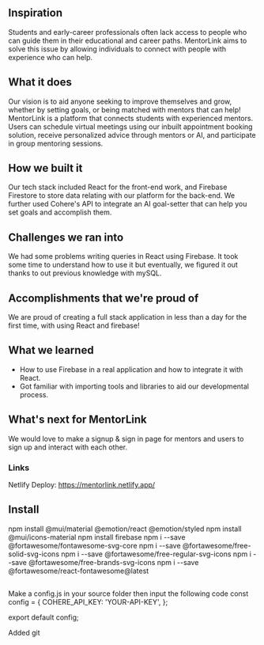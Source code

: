 ## Inspiration
Students and early-career professionals often lack access to people who can guide them in their educational and career paths. MentorLink aims to solve this issue by allowing individuals to connect with people with experience who can help.

## What it does
Our vision is to aid anyone seeking to improve themselves and grow, whether by setting goals, or being matched with mentors that can help! MentorLink is a platform that connects students with experienced mentors. Users can schedule virtual meetings using our inbuilt appointment booking solution, receive personalized advice through mentors or AI, and participate in group mentoring sessions.

## How we built it
Our tech stack included React for the front-end work, and Firebase Firestore to store data relating with our platform for the back-end. We further used Cohere's API to integrate an AI goal-setter that can help you set goals and accomplish them.

## Challenges we ran into
We had some problems writing queries in React using Firebase. It took some time to understand how to use it but eventually, we figured it out thanks to out previous knowledge with mySQL.

## Accomplishments that we're proud of
We are proud of creating a full stack application in less than a day for the first time, with using React and firebase!

## What we learned
- How to use Firebase in a real application and how to integrate it with React.
- Got familiar with importing tools and libraries to aid our developmental process.

## What's next for MentorLink
We would love to make a signup & sign in page for mentors and users to sign up and interact with each other. 

### Links
Netlify Deploy: https://mentorlink.netlify.app/

## Install

npm install @mui/material @emotion/react @emotion/styled
npm install @mui/icons-material
npm install firebase
npm i --save @fortawesome/fontawesome-svg-core
npm i --save @fortawesome/free-solid-svg-icons
npm i --save @fortawesome/free-regular-svg-icons
npm i --save @fortawesome/free-brands-svg-icons
npm i --save @fortawesome/react-fontawesome@latest

##
Make a config.js in your source folder then input the following code 
const config = {
    COHERE_API_KEY: 'YOUR-API-KEY',
};

export default config;

Added git